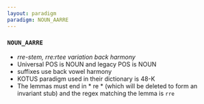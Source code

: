 ```yaml
---
layout: paradigm
paradigm: NOUN_AARRE
---
```

### ` NOUN_AARRE `

* _rre-stem, rre:rtee variation back harmony_
* Universal POS is NOUN and legacy POS is NOUN
* suffixes use back vowel harmony
* KOTUS paradigm used in their dictionary is 48-K
* The lemmas must end in * re * (which will be deleted to form an invariant stub) and the regex matching the lemma is ` rre `

